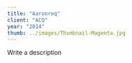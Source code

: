 ```yaml
---
title: "Aaronreq"
client: "ACQ"
year: "2014"
thumb: ../images/Thumbnail-Magenta.jpg
---
```


Write a description
